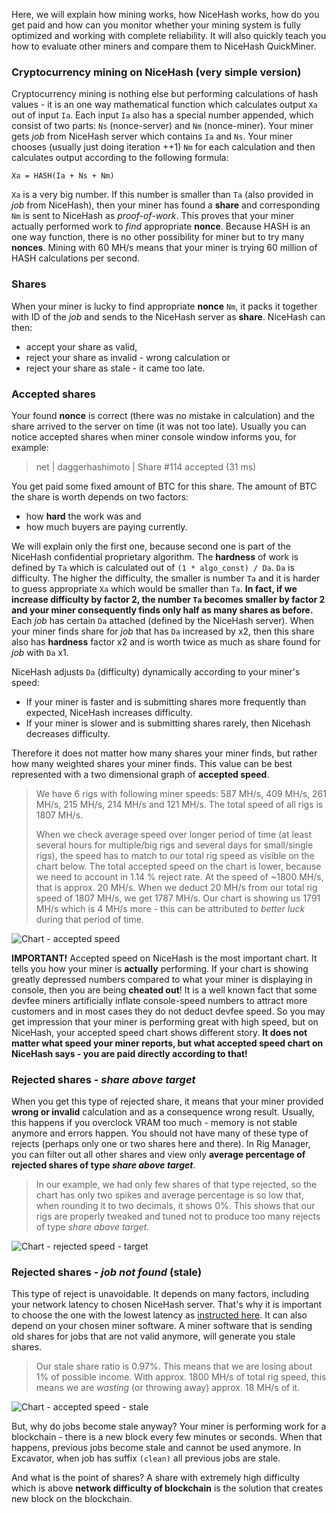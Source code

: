 Here, we will explain how mining works, how NiceHash works, how do you get paid and how can you monitor whether your mining system is fully optimized and working with complete reliability. It will also quickly teach you how to evaluate other miners and compare them to NiceHash QuickMiner.


### Cryptocurrency mining on NiceHash (very simple version)
Cryptocurrency mining is nothing else but performing calculations of hash values - it is an one way mathematical function which calculates output `Xa` out of input `Ia`. Each input `Ia` also has a special number appended, which consist of two parts: `Ns` (nonce-server) and `Nm` (nonce-miner). Your miner gets _job_ from NiceHash server which contains `Ia` and `Ns`. Your miner chooses (usually just doing iteration ++1) `Nm` for each calculation and then calculates output according to the following formula: 

`Xa = HASH(Ia + Ns + Nm)`

`Xa` is a very big number. If this number is smaller than `Ta` (also provided in _job_ from NiceHash), then your miner has found a **share** and corresponding `Nm` is sent to NiceHash as _proof-of-work_. This proves that your miner actually performed work to _find_ appropriate **nonce**. Because HASH is an one way function, there is no other possibility for miner but to try many **nonces**. Mining with 60 MH/s means that your miner is trying 60 million of HASH calculations per second.


### Shares
When your miner is lucky to find appropriate **nonce** `Nm`, it packs it together with ID of the _job_ and sends to the NiceHash server as **share**. NiceHash can then:
* accept your share as valid,
* reject your share as invalid - wrong calculation or
* reject your share as stale - it came too late.


### Accepted shares
Your found **nonce** is correct (there was no mistake in calculation) and the share arrived to the server on time (it was not too late). Usually you can notice accepted shares when miner console window informs you, for example:

> net | daggerhashimoto | Share #114 accepted (31 ms)

You get paid some fixed amount of BTC for this share. The amount of BTC the share is worth depends on two factors:
* how **hard** the work was and 
* how much buyers are paying currently.

We will explain only the first one, because second one is part of the NiceHash confidential proprietary algorithm. The **hardness** of work is defined by `Ta` which is calculated out of `(1 * algo_const) / Da`. `Da` is difficulty. The higher the difficulty, the smaller is number `Ta` and it is harder to guess appropriate `Xa` which would be smaller than `Ta`. **In fact, if we increase difficulty by factor 2, the number `Ta` becomes smaller by factor 2 and your miner consequently finds only half as many shares as before.** Each _job_ has certain `Da` attached (defined by the NiceHash server). When your miner finds share for _job_ that has `Da` increased by x2, then this share also has **hardness** factor x2 and is worth twice as much as share found for _job_ with `Da` x1.

NiceHash adjusts `Da` (difficulty) dynamically according to your miner's speed:
* If your miner is faster and is submitting shares more frequently than expected, NiceHash increases difficulty.
* If your miner is slower and is submitting shares rarely, then Nicehash decreases difficulty.

Therefore it does not matter how many shares your miner finds, but rather how many weighted shares your miner finds. This value can be best represented with a two dimensional graph of **accepted speed**.

> We have 6 rigs with following miner speeds: 587 MH/s, 409 MH/s, 261 MH/s, 215 MH/s, 214 MH/s and 121 MH/s. The total speed of all rigs is 1807 MH/s.
>
> When we check average speed over longer period of time (at least several hours for multiple/big rigs and several days for small/single rigs), the speed has to match to our total rig speed as visible on the chart below. The total accepted speed on the chart is lower, because we need to account in 1.14 % reject rate. At the speed of ~1800 MH/s, that is approx. 20 MH/s. When we deduct 20 MH/s from our total rig speed of 1807 MH/s, we get 1787 MH/s. Our chart is showing us 1791 MH/s which is 4 MH/s more - this can be attributed to _better luck_ during that period of time.

![Chart - accepted speed](https://github.com/nicehash/NiceHashQuickMiner/blob/main/images/chart_all.png?raw=true)

**IMPORTANT!** Accepted speed on NiceHash is the most important chart. It tells you how your miner is **actually** performing. If your chart is showing greatly depressed numbers compared to what your miner is displaying in console, then you are being **cheated out**! It is a well known fact that some devfee miners artificially inflate console-speed numbers to attract more customers and in most cases they do not deduct devfee speed. So you may get impression that your miner is performing great with high speed, but on NiceHash, your accepted speed chart shows different story. **It does not matter what speed your miner reports, but what accepted speed chart on NiceHash says - you are paid directly according to that!**


### Rejected shares - _share above target_
When you get this type of rejected share, it means that your miner provided **wrong or invalid** calculation and as a consequence wrong result. Usually, this happens if you overclock VRAM too much - memory is not stable anymore and errors happen. You should not have many of these type of rejects (perhaps only one or two shares here and there). In Rig Manager, you can filter out all other shares and view only **average percentage of rejected shares of type _share above target_**.

> In our example, we had only few shares of that type rejected, so the chart has only two spikes and average percentage is so low that, when rounding it to two decimals, it shows 0%. This shows that our rigs are properly tweaked and tuned not to produce too many rejects of type _share above target_.

![Chart - rejected speed - target](https://github.com/nicehash/NiceHashQuickMiner/blob/main/images/chart_r_target.png?raw=true)


### Rejected shares - _job not found_ (stale)
This type of reject is unavoidable. It depends on many factors, including your network latency to chosen NiceHash server. That's why it is important to choose the one with the lowest latency as [instructed here](https://github.com/nicehash/NiceHashQuickMiner/wiki/Tips-&-tricks#1-choose-your-service-location-to-improve-your-latency-and-reduce-number-of-stale-shares). It can also depend on your chosen miner software. A miner software that is sending old shares for jobs that are not valid anymore, will generate you stale shares.

> Our stale share ratio is 0.97%. This means that we are losing about 1% of possible income. With approx. 1800 MH/s of total rig speed, this means we are _wasting_ (or throwing away) approx. 18 MH/s of it. 

![Chart - accepted speed - stale](https://github.com/nicehash/NiceHashQuickMiner/blob/main/images/chart_r_stale.png?raw=true)

But, why do jobs become stale anyway? Your miner is performing work for a blockchain - there is a new block every few minutes or seconds. When that happens, previous jobs become stale and cannot be used anymore. In Excavator, when job has suffix `(clean)` all previous jobs are stale.

And what is the point of shares? A share with extremely high difficulty which is above **network difficulty of blockchain** is the solution that creates new block on the blockchain.